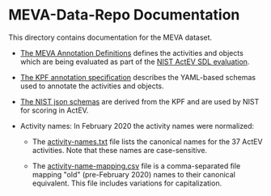 # MEVA-Data-Repo Documentation

This directory contains documentation for the MEVA dataset.

* [The MEVA Annotation Definitions](MEVA-Annotation-Definitions.pdf) defines the activities and objects which are being evaluated as part of the [NIST ActEV SDL evaluation](https://actev.nist.gov).

* [The KPF annotation specification](KPF-specification-v4.pdf) describes the YAML-based schemas used to annotate the activities and objects.

* [The NIST json schemas](nist-json-for-actev) are derived from the KPF and are used by NIST for scoring in ActEV.

* Activity names: In February 2020 the activity names were normalized:

  * The [activity-names.txt](activity-names.txt) file lists the canonical names for the 37 ActEV activities. Note that these names are case-sensitive.

  * The [activity-name-mapping.csv](activity-name-mapping.csv) file is a comma-separated file mapping "old" (pre-February 2020) names to their canonical equivalent. This file includes variations for capitalization.
